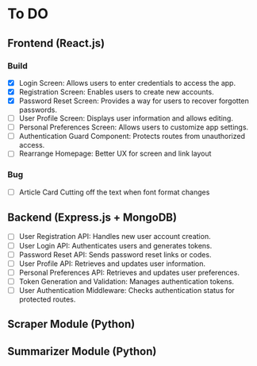 # To DO

## Frontend (React.js)
### Build
- [x] Login Screen: Allows users to enter credentials to access the app.
- [x] Registration Screen: Enables users to create new accounts.
- [x] Password Reset Screen: Provides a way for users to recover forgotten passwords.
- [ ] User Profile Screen: Displays user information and allows editing.
- [ ] Personal Preferences Screen: Allows users to customize app settings.
- [ ] Authentication Guard Component: Protects routes from unauthorized access.
- [ ] Rearrange Homepage: Better UX for screen and link layout

### Bug
- [ ] Article Card Cutting off the text when font format changes

## Backend (Express.js + MongoDB)
- [ ] User Registration API: Handles new user account creation.
- [ ] User Login API: Authenticates users and generates tokens.
- [ ] Password Reset API: Sends password reset links or codes.
- [ ] User Profile API: Retrieves and updates user information.
- [ ] Personal Preferences API: Retrieves and updates user preferences.
- [ ] Token Generation and Validation: Manages authentication tokens.
- [ ] User Authentication Middleware: Checks authentication status for protected routes.

## Scraper Module (Python)

## Summarizer Module (Python)
